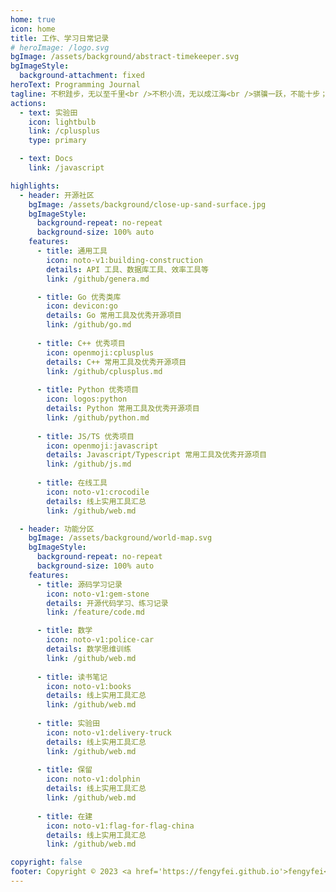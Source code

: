 ```yaml
---
home: true
icon: home
title: 工作、学习日常记录
# heroImage: /logo.svg
bgImage: /assets/background/abstract-timekeeper.svg
bgImageStyle:
  background-attachment: fixed
heroText: Programming Journal
tagline: 不积跬步，无以至千里<br />不积小流，无以成江海<br />骐骥一跃，不能十步；驽马十驾，功在不舍<br />锲而舍之，朽木不折；锲而不舍，金石可镂
actions:
  - text: 实验田
    icon: lightbulb
    link: /cplusplus
    type: primary

  - text: Docs
    link: /javascript

highlights:
  - header: 开源社区
    bgImage: /assets/background/close-up-sand-surface.jpg
    bgImageStyle:
      background-repeat: no-repeat
      background-size: 100% auto
    features:
      - title: 通用工具
        icon: noto-v1:building-construction
        details: API 工具、数据库工具、效率工具等
        link: /github/genera.md

      - title: Go 优秀类库
        icon: devicon:go
        details: Go 常用工具及优秀开源项目
        link: /github/go.md
      
      - title: C++ 优秀项目
        icon: openmoji:cplusplus
        details: C++ 常用工具及优秀开源项目
        link: /github/cplusplus.md
      
      - title: Python 优秀项目
        icon: logos:python
        details: Python 常用工具及优秀开源项目
        link: /github/python.md
      
      - title: JS/TS 优秀项目
        icon: openmoji:javascript
        details: Javascript/Typescript 常用工具及优秀开源项目
        link: /github/js.md
      
      - title: 在线工具
        icon: noto-v1:crocodile
        details: 线上实用工具汇总
        link: /github/web.md

  - header: 功能分区
    bgImage: /assets/background/world-map.svg
    bgImageStyle:
      background-repeat: no-repeat
      background-size: 100% auto 
    features:
      - title: 源码学习记录
        icon: noto-v1:gem-stone
        details: 开源代码学习、练习记录
        link: /feature/code.md

      - title: 数学
        icon: noto-v1:police-car
        details: 数学思维训练
        link: /github/web.md
      
      - title: 读书笔记
        icon: noto-v1:books
        details: 线上实用工具汇总
        link: /github/web.md
      
      - title: 实验田
        icon: noto-v1:delivery-truck
        details: 线上实用工具汇总
        link: /github/web.md
      
      - title: 保留
        icon: noto-v1:dolphin
        details: 线上实用工具汇总
        link: /github/web.md
      
      - title: 在建
        icon: noto-v1:flag-for-flag-china
        details: 线上实用工具汇总
        link: /github/web.md

copyright: false
footer: Copyright © 2023 <a href='https://fengyfei.github.io'>fengyfei</a>
---
```


